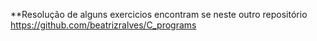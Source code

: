 **Resolução de alguns exercicios encontram se neste outro repositório
https://github.com/beatrizralves/C_programs


